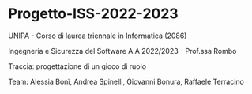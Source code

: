 # Progetto-ISS-2022-2023

UNIPA - Corso di laurea triennale in Informatica (2086)

Ingegneria e Sicurezza del Software A.A 2022/2023 - Prof.ssa Rombo

Traccia: progettazione di un gioco di ruolo

Team: Alessia Bonì, Andrea Spinelli, Giovanni Bonura, Raffaele Terracino 
